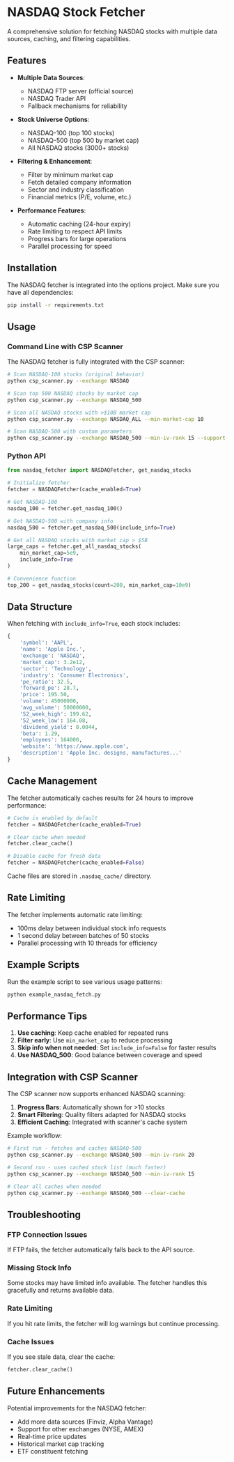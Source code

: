 # NASDAQ Stock Fetcher

A comprehensive solution for fetching NASDAQ stocks with multiple data sources, caching, and filtering capabilities.

## Features

- **Multiple Data Sources**:
  - NASDAQ FTP server (official source)
  - NASDAQ Trader API
  - Fallback mechanisms for reliability

- **Stock Universe Options**:
  - NASDAQ-100 (top 100 stocks)
  - NASDAQ-500 (top 500 by market cap)
  - All NASDAQ stocks (3000+ stocks)

- **Filtering & Enhancement**:
  - Filter by minimum market cap
  - Fetch detailed company information
  - Sector and industry classification
  - Financial metrics (P/E, volume, etc.)

- **Performance Features**:
  - Automatic caching (24-hour expiry)
  - Rate limiting to respect API limits
  - Progress bars for large operations
  - Parallel processing for speed

## Installation

The NASDAQ fetcher is integrated into the options project. Make sure you have all dependencies:

```bash
pip install -r requirements.txt
```

## Usage

### Command Line with CSP Scanner

The NASDAQ fetcher is fully integrated with the CSP scanner:

```bash
# Scan NASDAQ-100 stocks (original behavior)
python csp_scanner.py --exchange NASDAQ

# Scan top 500 NASDAQ stocks by market cap
python csp_scanner.py --exchange NASDAQ_500

# Scan all NASDAQ stocks with >$10B market cap
python csp_scanner.py --exchange NASDAQ_ALL --min-market-cap 10

# Scan NASDAQ-500 with custom parameters
python csp_scanner.py --exchange NASDAQ_500 --min-iv-rank 15 --support-buffer 0.03
```

### Python API

```python
from nasdaq_fetcher import NASDAQFetcher, get_nasdaq_stocks

# Initialize fetcher
fetcher = NASDAQFetcher(cache_enabled=True)

# Get NASDAQ-100
nasdaq_100 = fetcher.get_nasdaq_100()

# Get NASDAQ-500 with company info
nasdaq_500 = fetcher.get_nasdaq_500(include_info=True)

# Get all NASDAQ stocks with market cap > $5B
large_caps = fetcher.get_all_nasdaq_stocks(
    min_market_cap=5e9,
    include_info=True
)

# Convenience function
top_200 = get_nasdaq_stocks(count=200, min_market_cap=10e9)
```

## Data Structure

When fetching with `include_info=True`, each stock includes:

```python
{
    'symbol': 'AAPL',
    'name': 'Apple Inc.',
    'exchange': 'NASDAQ',
    'market_cap': 3.2e12,
    'sector': 'Technology',
    'industry': 'Consumer Electronics',
    'pe_ratio': 32.5,
    'forward_pe': 28.7,
    'price': 195.50,
    'volume': 45000000,
    'avg_volume': 50000000,
    '52_week_high': 199.62,
    '52_week_low': 164.08,
    'dividend_yield': 0.0044,
    'beta': 1.29,
    'employees': 164000,
    'website': 'https://www.apple.com',
    'description': 'Apple Inc. designs, manufactures...'
}
```

## Cache Management

The fetcher automatically caches results for 24 hours to improve performance:

```python
# Cache is enabled by default
fetcher = NASDAQFetcher(cache_enabled=True)

# Clear cache when needed
fetcher.clear_cache()

# Disable cache for fresh data
fetcher = NASDAQFetcher(cache_enabled=False)
```

Cache files are stored in `.nasdaq_cache/` directory.

## Rate Limiting

The fetcher implements automatic rate limiting:
- 100ms delay between individual stock info requests
- 1 second delay between batches of 50 stocks
- Parallel processing with 10 threads for efficiency

## Example Scripts

Run the example script to see various usage patterns:

```bash
python example_nasdaq_fetch.py
```

## Performance Tips

1. **Use caching**: Keep cache enabled for repeated runs
2. **Filter early**: Use `min_market_cap` to reduce processing
3. **Skip info when not needed**: Set `include_info=False` for faster results
4. **Use NASDAQ_500**: Good balance between coverage and speed

## Integration with CSP Scanner

The CSP scanner now supports enhanced NASDAQ scanning:

1. **Progress Bars**: Automatically shown for >10 stocks
2. **Smart Filtering**: Quality filters adapted for NASDAQ stocks
3. **Efficient Caching**: Integrated with scanner's cache system

Example workflow:

```bash
# First run - fetches and caches NASDAQ-500
python csp_scanner.py --exchange NASDAQ_500 --min-iv-rank 20

# Second run - uses cached stock list (much faster)
python csp_scanner.py --exchange NASDAQ_500 --min-iv-rank 15

# Clear all caches when needed
python csp_scanner.py --exchange NASDAQ_500 --clear-cache
```

## Troubleshooting

### FTP Connection Issues
If FTP fails, the fetcher automatically falls back to the API source.

### Missing Stock Info
Some stocks may have limited info available. The fetcher handles this gracefully and returns available data.

### Rate Limiting
If you hit rate limits, the fetcher will log warnings but continue processing.

### Cache Issues
If you see stale data, clear the cache:
```python
fetcher.clear_cache()
```

## Future Enhancements

Potential improvements for the NASDAQ fetcher:
- Add more data sources (Finviz, Alpha Vantage)
- Support for other exchanges (NYSE, AMEX)
- Real-time price updates
- Historical market cap tracking
- ETF constituent fetching